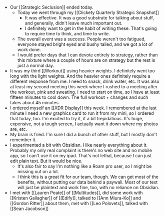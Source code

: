 - Our [[Strategic Seclusion]] ended today.
    - Today we went through my [[Clickety Quarterly Strategic Snapshot]]
        - It was effective. It was a good substrate for talking about stuff, and generally, didn't leave much important out.
        - I definitely want to get in the habit of writing these. That's going to require time to think, and time to write.
    - The overall event was a success. People weren't too fatigued, everyone stayed bright eyed and bushy tailed, and we got a lot of work done.
    - I would prefer days that I can devote entirely to strategy, rather than this mixture where a couple of hours are on strategy but the rest is just a normal day.
- It was my third [[Workout]] using heavier weights. I definitely went too long with the light weights. And the heavier ones definitely require a different response from me. I need to snack, drink water, etc. It was also at least my second meeting this week where I rushed to a meeting after the workout, pink and sweating. I need to start on time, so I have at least fifteen minutes to cool down. The full workout + changes and such takes about 45 minutes.
- I ordered myself an [[XDR Display]] this week. I remembered at the last minute I need a new graphics card to run it from my mini, so I ordered that today, too. I'm excited to try it, if a bit trepidatious. It's huge, expensive, not a tough screen, I actually want it down where my photos are, etc.
- My brain is fried. I'm sure I did a bunch of other stuff, but I mostly don't remember it.
- I experimented a bit with Obsidian. I like nearly everything about it. Probably my only real complaint is there's no web site and no mobile app, so I can't use it on my ipad. That's not lethal, because I can just edit plain text. But it would be nice.
    - It's also fair to say I'm nothing like a Roam pro user, so I might be missing out on a lot.
    - I think this is a great fit for our team, though. We can get most of the benefits, without putting our data behind a paywall. Most of our text will just be plaintext and work fine, too, with no reliance on Obsidian.
- I met with [[Lauren Peate]] of [[Multitudes]], did some work with [[Kristen Gallagher]] of [[Edify]], talked to [[Ann Miura-Ko]] and [[Gordon Ritter]] about them, met with [[Leo Polovets]], talked with [[Sean Jacobson]]
